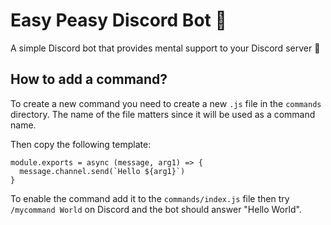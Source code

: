 # Easy Peasy Discord Bot 🔮

A simple Discord bot that provides mental support to your Discord server 💜

## How to add a command?

To create a new command you need to create a new `.js` file in the `commands` directory. The name of the file matters since it will be used as a command name.

Then copy the following template:
```
module.exports = async (message, arg1) => {
  message.channel.send(`Hello ${arg1}`)
}
```

To enable the command add it to the `commands/index.js` file then try `/mycommand World` on Discord and the bot should answer "Hello World".